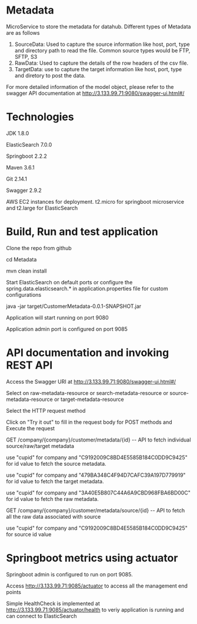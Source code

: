 # Metadata
MicroService to store the metadata for datahub. Different types of Metadata are as follows

1. SourceData: Used to capture the source information like host, port, type and directory path to read the file. Common 
               source types would be FTP, SFTP, S3
2. RawData: Used to capture the details of the row headers of the csv file. 
3. TargetData: use to capture the target information like host, port, type and diretory to post the data.

For more detailed information of the model object, please refer to the swagger API documentation at http://3.133.99.71:9080/swagger-ui.html#/

# Technologies
JDK 1.8.0

ElasticSearch 7.0.0

Springboot 2.2.2

Maven 3.6.1

Git 2.14.1

Swagger 2.9.2

AWS EC2 instances for deployment. t2.micro for springboot microservice and t2.large for ElasticSearch

# Build, Run and test application
Clone the repo from github

cd Metadata

mvn clean install

Start ElasticSearch on default ports or configure the spring.data.elasticsearch.* in application.properties file for custom configurations

java -jar target/CustomerMetadata-0.0.1-SNAPSHOT.jar

Application will start running on port 9080

Application admin port is configured on port 9085

# API documentation and invoking REST API
Access the Swagger URI at http://3.133.99.71:9080/swagger-ui.html#/ 

Select on raw-metadata-resource or search-metadata-resource or source-metadata-resource or target-metadata-resource

Select the HTTP request method

Click on "Try it out" to fill in the request body for POST methods and Execute the request

GET /company/{company}/customer/metadata/{id} -- API to fetch individual source/raw/target metadata

use "cupid" for company and "C9192009C8BD4E5585B184C0DD9C9425" for id value to fetch the source metadata.

use "cupid" for company and "479BA348C4F94D7CAFC39A197D779919" for id value to fetch the target metadata.

use "cupid" for company and "3A40E5B807C44A6A9CBD968FBA6BD00C" for id value to fetch the raw metadata.

GET /company/{company}/customer/metadata/source/{id} -- API to fetch all the raw data associated with source

use "cupid" for company and "C9192009C8BD4E5585B184C0DD9C9425" for source id value 

# Springboot metrics using actuator
Springboot admin is configured to run on port 9085. 

Access http://3.133.99.71:9085/actuator to access all the management end points

Simple HealthCheck is implemented at http://3.133.99.71:9085/actuator/health to veriy application is running and can connect to ElasticSearch
